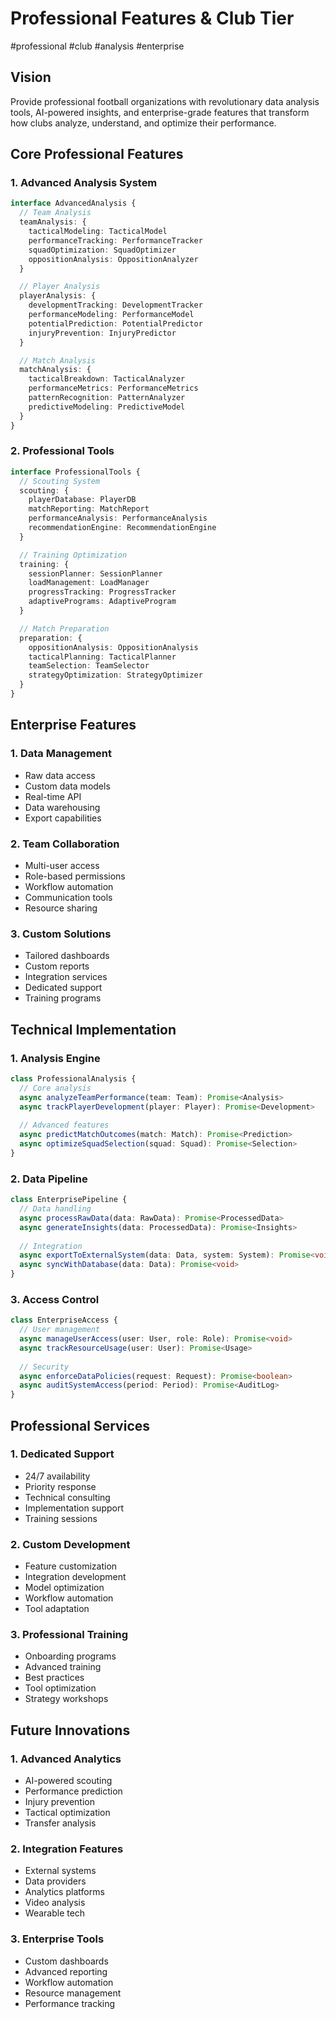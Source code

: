 # Professional Features & Club Tier

#professional #club #analysis #enterprise

## Vision

Provide professional football organizations with revolutionary data analysis tools, AI-powered insights, and enterprise-grade features that transform how clubs analyze, understand, and optimize their performance.

## Core Professional Features

### 1. Advanced Analysis System
```typescript
interface AdvancedAnalysis {
  // Team Analysis
  teamAnalysis: {
    tacticalModeling: TacticalModel
    performanceTracking: PerformanceTracker
    squadOptimization: SquadOptimizer
    oppositionAnalysis: OppositionAnalyzer
  }

  // Player Analysis
  playerAnalysis: {
    developmentTracking: DevelopmentTracker
    performanceModeling: PerformanceModel
    potentialPrediction: PotentialPredictor
    injuryPrevention: InjuryPredictor
  }

  // Match Analysis
  matchAnalysis: {
    tacticalBreakdown: TacticalAnalyzer
    performanceMetrics: PerformanceMetrics
    patternRecognition: PatternAnalyzer
    predictiveModeling: PredictiveModel
  }
}
```

### 2. Professional Tools
```typescript
interface ProfessionalTools {
  // Scouting System
  scouting: {
    playerDatabase: PlayerDB
    matchReporting: MatchReport
    performanceAnalysis: PerformanceAnalysis
    recommendationEngine: RecommendationEngine
  }

  // Training Optimization
  training: {
    sessionPlanner: SessionPlanner
    loadManagement: LoadManager
    progressTracking: ProgressTracker
    adaptivePrograms: AdaptiveProgram
  }

  // Match Preparation
  preparation: {
    oppositionAnalysis: OppositionAnalysis
    tacticalPlanning: TacticalPlanner
    teamSelection: TeamSelector
    strategyOptimization: StrategyOptimizer
  }
}
```

## Enterprise Features

### 1. Data Management
- Raw data access
- Custom data models
- Real-time API
- Data warehousing
- Export capabilities

### 2. Team Collaboration
- Multi-user access
- Role-based permissions
- Workflow automation
- Communication tools
- Resource sharing

### 3. Custom Solutions
- Tailored dashboards
- Custom reports
- Integration services
- Dedicated support
- Training programs

## Technical Implementation

### 1. Analysis Engine
```typescript
class ProfessionalAnalysis {
  // Core analysis
  async analyzeTeamPerformance(team: Team): Promise<Analysis>
  async trackPlayerDevelopment(player: Player): Promise<Development>
  
  // Advanced features
  async predictMatchOutcomes(match: Match): Promise<Prediction>
  async optimizeSquadSelection(squad: Squad): Promise<Selection>
}
```

### 2. Data Pipeline
```typescript
class EnterprisePipeline {
  // Data handling
  async processRawData(data: RawData): Promise<ProcessedData>
  async generateInsights(data: ProcessedData): Promise<Insights>
  
  // Integration
  async exportToExternalSystem(data: Data, system: System): Promise<void>
  async syncWithDatabase(data: Data): Promise<void>
}
```

### 3. Access Control
```typescript
class EnterpriseAccess {
  // User management
  async manageUserAccess(user: User, role: Role): Promise<void>
  async trackResourceUsage(user: User): Promise<Usage>
  
  // Security
  async enforceDataPolicies(request: Request): Promise<boolean>
  async auditSystemAccess(period: Period): Promise<AuditLog>
}
```

## Professional Services

### 1. Dedicated Support
- 24/7 availability
- Priority response
- Technical consulting
- Implementation support
- Training sessions

### 2. Custom Development
- Feature customization
- Integration development
- Model optimization
- Workflow automation
- Tool adaptation

### 3. Professional Training
- Onboarding programs
- Advanced training
- Best practices
- Tool optimization
- Strategy workshops

## Future Innovations

### 1. Advanced Analytics
- AI-powered scouting
- Performance prediction
- Injury prevention
- Tactical optimization
- Transfer analysis

### 2. Integration Features
- External systems
- Data providers
- Analytics platforms
- Video analysis
- Wearable tech

### 3. Enterprise Tools
- Custom dashboards
- Advanced reporting
- Workflow automation
- Resource management
- Performance tracking 